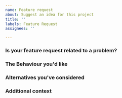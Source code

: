```yaml
---
name: Feature request
about: Suggest an idea for this project
title: ''
labels: Feature Request
assignees: ''

---
```


### Is your feature request related to a problem?

<!--- A clear and concise description of what the problem is. Ex. I'm always frustrated when [...] -->

### The Behaviour you'd like

<!--- A clear and concise description of what you want to happen. -->

### Alternatives you've considered

<!--- A clear and concise description of any alternative solutions or features you've considered. -->

### Additional context

<!--- Add any other context or screenshots about the feature request here. -->
